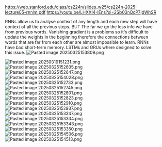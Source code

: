 https://web.stanford.edu/class/cs224n/slides_w25/cs224n-2025-lecture05-rnnlm.pdf
https://youtu.be/LHXXI4-IEns?si=2Sb03nQcP7jdWhSR

RNNs allow us to analyse context of any length and each new step will have context of all the previous steps. 
BUT
The far we go the less info we have from previous words. Vanishing gradient is a problems so it's difficult to update the weights in the beginning therefore the connections between words that are far from each other are almost impossible to learn. RNNs have bad short-term memory. LSTMs and GRUs where designed to solve this issue.
![Pasted image 20250325153809.png](../../../attachments/80582ce826cae2bdb1bafe7ad5438a80.png)


![Pasted image 20250319151231.png](../../../attachments/Pasted%20image%2020250319151231.png)
![Pasted image 20250325152605.png](../../../attachments/c9ee10ccee4f407d462d6be4e41fba57.png)![Pasted image 20250325152647.png](../../../attachments/f302e2ac06e66c2baf8c0c51188e287f.png)![Pasted image 20250325154028.png](../../../attachments/afb4a868e15563a4fd9a2bf54c2c2d77.png)![Pasted image 20250325152733.png](../../../attachments/46eb4ed63b331e03b4b1a79108db0dd6.png)![Pasted image 20250325152745.png](../../../attachments/80e9069481e76a9e814de2ecab20f56c.png)![Pasted image 20250325152801.png](../../../attachments/69b8cda60f8d0b6ef93995f81f2a0287.png)![Pasted image 20250325152823.png](../../../attachments/347637804f41f6335c64f69cce8d2550.png)![Pasted image 20250325152910.png](../../../attachments/89a42a448fdb9251331ba61cebf3750f.png)![Pasted image 20250325152937.png](../../../attachments/fb2c111fa9ceed222fbca78833525e06.png)![Pasted image 20250325153247.png](../../../attachments/eabbf64063d7d30f6c8cce9ae4293e45.png)![Pasted image 20250325153334.png](../../../attachments/cbf416bf4a3602a13b06c933f94c4a62.png)![Pasted image 20250325153343.png](../../../attachments/30ad1ab144681f386c8b7016bc02f2e7.png)![Pasted image 20250325153350.png](../../../attachments/99ac48dc4f1e1b0df047943b96325060.png)
![Pasted image 20250325154506.png](../../../attachments/46f2181f7c712b9b7d2b097d8d19b31d.png)![Pasted image 20250325154513.png](../../../attachments/e15dcc6ddc3f1fd00f670e065ff09600.png)